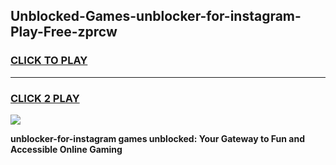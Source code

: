 
## Unblocked-Games-unblocker-for-instagram-Play-Free-zprcw
<h3>
<a href="https://premium76.site?title=unblocker-for-instagram&ref=10A">CLICK TO PLAY</a></h3>
<hr>

<h3>
<a href="https://premium76.site?title=unblocker-for-instagram&ref=10A">CLICK 2 PLAY</a>
  
</h3>

<a href="https://premium76.site?title=unblocker-for-instagram&ref=10A"><img src="https://clearcache.store/games.png"></a>


**unblocker-for-instagram games unblocked: Your Gateway to Fun and Accessible Online Gaming**
